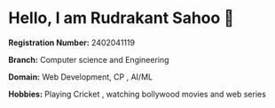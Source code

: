 # Hello, I am **Rudrakant Sahoo** 👋

**Registration Number:** 2402041119

**Branch:** Computer science and Engineering

**Domain:** Web Development, CP , AI/ML

**Hobbies:** Playing Cricket , watching bollywood movies and web series